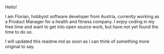 Hello!

I am Florian, hobbyist software developer from Austria, currently working as a Product Manager for a health and fitness company. 
I enjoy coding in my free time and want to get into open source work, but have not yet found the time to do so.

I will updated this readme.md as soon as I can think of something more original to say.

<!---
flozolda/flozolda is a ✨ special ✨ repository because its `README.md` (this file) appears on your GitHub profile.
You can click the Preview link to take a look at your changes.
--->
